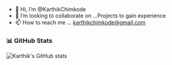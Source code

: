 - 👋 Hi, I’m @KarthikChimkode
- 💞️ I’m looking to collaborate on ...Projects to gain experience
- 📫 How to reach me ... karthikchimkode@gmail.com

<!---
KarthikChimkode/KarthikChimkode is a ✨ special ✨ repository because its `README.md` (this file) appears on your GitHub profile.
You can click the Preview link to take a look at your changes.
--->
### 📊 GitHub Stats
![Karthik's GitHub stats](https://github-readme-stats.vercel.app/api?username=chimkodekarthik&show_icons=true&theme=radical)
